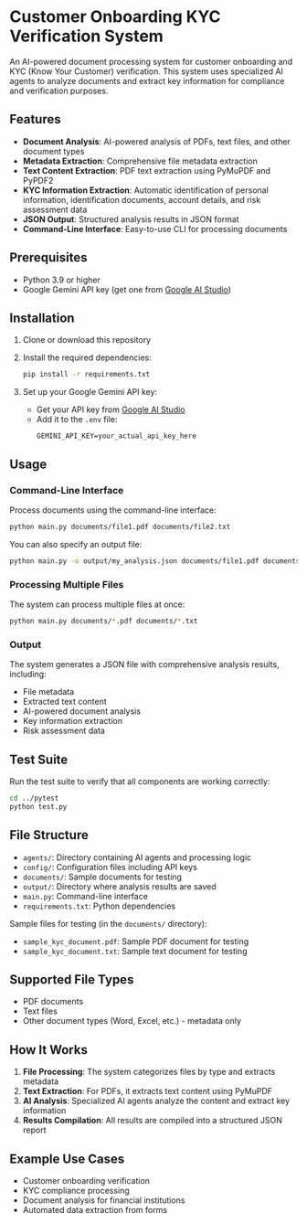 # Customer Onboarding KYC Verification System

An AI-powered document processing system for customer onboarding and KYC (Know Your Customer) verification. This system uses specialized AI agents to analyze documents and extract key information for compliance and verification purposes.

## Features

- **Document Analysis**: AI-powered analysis of PDFs, text files, and other document types
- **Metadata Extraction**: Comprehensive file metadata extraction
- **Text Content Extraction**: PDF text extraction using PyMuPDF and PyPDF2
- **KYC Information Extraction**: Automatic identification of personal information, identification documents, account details, and risk assessment data
- **JSON Output**: Structured analysis results in JSON format
- **Command-Line Interface**: Easy-to-use CLI for processing documents

## Prerequisites

- Python 3.9 or higher
- Google Gemini API key (get one from [Google AI Studio](https://aistudio.google.com/))

## Installation

1. Clone or download this repository
2. Install the required dependencies:
   ```bash
   pip install -r requirements.txt
   ```

3. Set up your Google Gemini API key:
   - Get your API key from [Google AI Studio](https://aistudio.google.com/)
   - Add it to the `.env` file:
     ```
     GEMINI_API_KEY=your_actual_api_key_here
     ```

## Usage

### Command-Line Interface

Process documents using the command-line interface:

```bash
python main.py documents/file1.pdf documents/file2.txt
```

You can also specify an output file:

```bash
python main.py -o output/my_analysis.json documents/file1.pdf documents/file2.txt
```

### Processing Multiple Files

The system can process multiple files at once:

```bash
python main.py documents/*.pdf documents/*.txt
```

### Output

The system generates a JSON file with comprehensive analysis results, including:
- File metadata
- Extracted text content
- AI-powered document analysis
- Key information extraction
- Risk assessment data

## Test Suite

Run the test suite to verify that all components are working correctly:

```bash
cd ../pytest
python test.py
```

## File Structure

- `agents/`: Directory containing AI agents and processing logic
- `config/`: Configuration files including API keys
- `documents/`: Sample documents for testing
- `output/`: Directory where analysis results are saved
- `main.py`: Command-line interface
- `requirements.txt`: Python dependencies

Sample files for testing (in the `documents/` directory):
  - `sample_kyc_document.pdf`: Sample PDF document for testing
  - `sample_kyc_document.txt`: Sample text document for testing

## Supported File Types

- PDF documents
- Text files
- Other document types (Word, Excel, etc.) - metadata only

## How It Works

1. **File Processing**: The system categorizes files by type and extracts metadata
2. **Text Extraction**: For PDFs, it extracts text content using PyMuPDF
3. **AI Analysis**: Specialized AI agents analyze the content and extract key information
4. **Results Compilation**: All results are compiled into a structured JSON report

## Example Use Cases

- Customer onboarding verification
- KYC compliance processing
- Document analysis for financial institutions
- Automated data extraction from forms